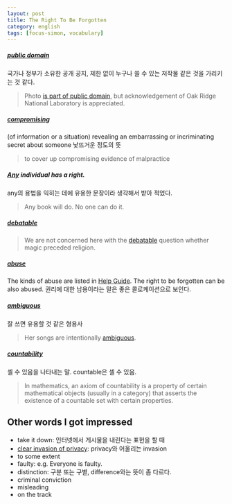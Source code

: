 ```yaml
---
layout: post
title: The Right To Be Forgotten
category: english
tags: [focus-simon, vocabulary]
---
```


##### [public domain][1]
국가나 정부가 소유한 공개 공지, 제한 없이 누구나 쓸 수 있는 저작물 같은 것을 가리키는 것 같다.

> Photo [is part of public domain][3], but acknowledgement of Oak Ridge National Laboratory is appreciated.

##### [compromising][2]
(of information or a situation) revealing an embarrassing or incriminating secret about someone
낯뜨거운 정도의 뜻
> to cover up compromising evidence of malpractice

##### [Any][5] individual has a right.
any의 용법을 익히는 데에 유용한 문장이라 생각해서 받아 적었다.
> Any book will do.
> No one can do it.

##### [debatable][4]
> We are not concerned here with the [debatable][6] question whether magic preceded religion.

##### [abuse][7]
The kinds of abuse are listed in [Help Guide][8]. The right to be forgotten can be also abused.
권리에 대한 남용이라는 말은 좋은 콜로케이션으로 보인다.

##### [ambiguous][9]
잘 쓰면 유용할 것 같은 형용사
> Her songs are intentionally [ambiguous][10].

##### [countability][12]
셀 수 있음을 나타내는 말. countable은 셀 수 있음.
> In mathematics, an axiom of countability is a property of certain mathematical objects (usually in a category) that asserts the existence of a countable set with certain properties.

## Other words I got impressed
 * take it down: 인터넷에서 게시물을 내린다는 표현을 할 때
 * [clear invasion of privacy][11]: privacy와 어울리는 invasion
 * to some extent
 * faulty: e.g. Everyone is faulty.
 * distinction: 구분 또는 구별, difference와는 뜻이 좀 다르다.
 * criminal conviction
 * misleading
 * on the track

[1]: http://www.merriam-webster.com/dictionary/public%20domain
[2]: https://www.google.co.kr/webhp?sourceid=chrome-instant&ion=1&espv=2&ie=UTF-8#q=define:+compromising
[3]: https://www.google.co.kr/webhp?sourceid=chrome-instant&ion=1&espv=2&ie=UTF-8#q=%22is%20part%20of%20public%20domain%22
[4]: https://www.google.co.kr/webhp?sourceid=chrome-instant&ion=1&espv=2&ie=UTF-8#q=debate%20debatable
[5]: http://www.npagoda.com/products/090000/090304/view?idx=992&rnum=74&from=b2b&popup=y
[6]: http://sentence.yourdictionary.com/debatable
[7]: https://www.google.co.kr/webhp?sourceid=chrome-instant&ion=1&espv=2&ie=UTF-8#q=define%3A%20abuse
[8]: http://www.helpguide.org/home-pages/abuse.htm
[9]: https://www.google.co.kr/webhp?sourceid=chrome-instant&ion=1&espv=2&ie=UTF-8#q=define%3A%20ambiguous
[10]: http://sentence.yourdictionary.com/ambiguous
[11]: http://fortune.com/2015/08/19/ashley-madison-media/
[12]: https://www.google.co.kr/webhp?sourceid=chrome-instant&ion=1&espv=2&ie=UTF-8#q=define%3A%20countability